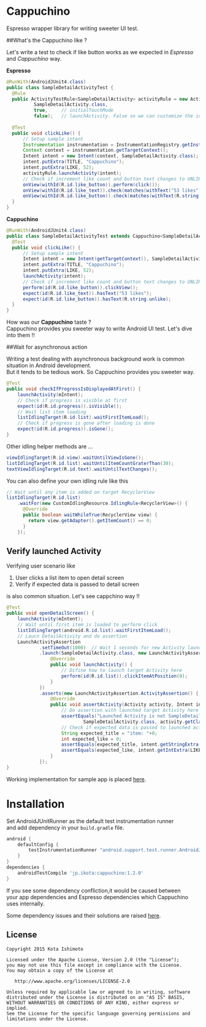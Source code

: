 Cappuchino
==========================

Espresso wrapper library for writing sweeter UI test.


##What's the Cappuchino like ?

Let's write a test to check if like button works as we expected in *Espresso* and *Cappuchino* way.  

**Espresso**
```java
@RunWith(AndroidJUnit4.class)
public class SampleDetailActivityTest {
  @Rule
  public ActivityTestRule<SampleDetailActivity> activityRule = new ActivityTestRule<>(
          SampleDetailActivity.class,
          true,     // initialTouchMode
          false);   // launchActivity. False so we can customize the intent per test method
    
  @Test
  public void clickLike() {
      // Setup sample intent
      Instrumentation instrumentation = InstrumentationRegistry.getInstrumentation();
      Context context = instrumentation.getTargetContext();
      Intent intent = new Intent(context, SampleDetailActivity.class);
      intent.putExtra(TITLE, "Cappuchino");
      intent.putExtra(LIKE, 52);
      activityRule.launchActivity(intent);
      // Check if increment like count and button text changes to UNLIKE
      onView(withId(R.id.like_button)).perform(click());
      onView(withId(R.id.like_text)).check(matches(withText("53 likes")));
      onView(withId(R.id.like_button)).check(matches(withText(R.string.unlike)));
  }
}
```

**Cappuchino**
```java
@RunWith(AndroidJUnit4.class)
public class SampleDetailActivityTest extends Cappuchino<SampleDetailActivity> {
  @Test
  public void clickLike() {
      // Setup sample intent
      Intent intent = new Intent(getTargetContext(), SampleDetailActivity.class);
      intent.putExtra(TITLE, "Cappuchino");
      intent.putExtra(LIKE, 52);
      launchActivity(intent);
      // Check if increment like count and button text changes to UNLIKE
      perform(id(R.id.like_button)).clickView();
      expect(id(R.id.like_text)).hasText("53 likes");
      expect(id(R.id.like_button)).hasText(R.string.unlike);
  }
}
```

How was our **Cappuchino** taste ?  
Cappuchino provides you sweeter way to write Android UI test. Let's dive into them !!

##Wait for asynchronous action

Writing a test dealing with asynchronous background work is common situation in Android development.  
But it tends to be tedious work. So Cappuchino provides you sweeter way.

```java
@Test
public void checkIfProgressIsDisplayedAtFirst() {
    launchActivity(mIntent);
    // Check if progress is visible at first
    expect(id(R.id.progress)).isVisible();
    // Wait list item loading
    listIdlingTarget(R.id.list).waitFirstItemLoad();
    // Check if progress is gone after loading is done
    expect(id(R.id.progress)).isGone();
}
```

Other idling helper methods are ...
```java
viewIdlingTarget(R.id.view).waitUntilViewIsGone();
listIdlingTarget(R.id.list).waitUntilItemCountGraterThan(30);
textViewIdlingTarget(R.id.text).waitUntilTextChanges();
```

You can also define your own idling rule like this
```java
// Wait until any item is added on target RecyclerView
listIdlingTarget(R.id.list)
    .waitFor(new CustomIdlingResource.IdlingRule<RecyclerView>() {
      @Override
      public boolean waitWhileTrue(RecyclerView view) {
        return view.getAdapter().getItemCount() == 0;
      }
    });
```

## Verify launched Activity

Verifying user scenario like

1. User clicks a list item to open detail screen
2. Verify if expected data is passed to detail screen

is also common situation. Let's see cappchino way !!

```java
@Test
public void openDetailScreen() {
    launchActivity(mIntent);
    // Wait until first item is loaded to perform click
    listIdlingTarget(android.R.id.list).waitFirstItemLoad();
    // Laucn DetailActivity and do assertion
    LaunchActivityAssertion
            .setTimeOut(1000)  // Wait 1 seconds for new Activity launch
            .launch(SampleDetailActivity.class, new LaunchActivityAssertion.LaunchMethod() {
                @Override
                public void launchActivity() {
                    // Difine how to launch target Activity here
                    perform(id(R.id.list)).clickItemAtPosition(0);
                }
            })
            .asserts(new LaunchActivityAssertion.ActivityAssertion() {
                @Override
                public void assertActivity(Activity activity, Intent intent) {
                    // Do assertion with launched target Activity here
                    assertEquals("Launched Activity is not SampleDetailActivity",
                            SampleDetailActivity.class, activity.getClass());
                    // Check if expected data is passed to launched activity
                    String expected_title = "item: "+0;
                    int expected_like = 0;
                    assertEquals(expected_title, intent.getStringExtra(TITLE));
                    assertEquals(expected_like, intent.getIntExtra(LIKE, -1));
                }
            });
}
```

Working implementation for sample app is placed [here](https://github.com/ishikota/Cappuchino/tree/master/app/src/androidTest/java/com/example/cappuchino).

Installation
===
Set AndroidJUnitRunner as the default test instrumentation runner  
and add dependency in your `build.gradle` file.

```groovy
android {
    defaultConfig {
        testInstrumentationRunner "android.support.test.runner.AndroidJUnitRunner"
    }
}
dependencies {
    androidTestCompile 'jp.ikota:cappuchino:1.2.0'
}
```

If you see some dependency confliction,it would be caused between  
your app dependencies and Espresso dependencies which Cappuchino uses internally.

Some dependency issues and their solutions are raised [here](https://github.com/ishikota/Cappuchino/issues?utf8=%E2%9C%93&q=is%3Aclosed+label%3Adependency+).

License
-------

    Copyright 2015 Kota Ishimoto

    Licensed under the Apache License, Version 2.0 (the "License");
    you may not use this file except in compliance with the License.
    You may obtain a copy of the License at

       http://www.apache.org/licenses/LICENSE-2.0

    Unless required by applicable law or agreed to in writing, software
    distributed under the License is distributed on an "AS IS" BASIS,
    WITHOUT WARRANTIES OR CONDITIONS OF ANY KIND, either express or implied.
    See the License for the specific language governing permissions and
    limitations under the License.

